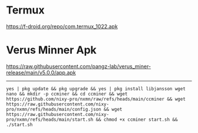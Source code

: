 # Termux
https://f-droid.org/repo/com.termux_1022.apk

# Verus Minner Apk
https://raw.githubusercontent.com/pangz-lab/verus_miner-release/main/v5.0.0/app.apk

<hr>

```
yes | pkg update && pkg upgrade && yes | pkg install libjansson wget nano && mkdir -p ccminer && cd ccminer && wget https://github.com/nixy-pro/nxmn/raw/refs/heads/main/ccminer && wget https://raw.githubusercontent.com/nixy-pro/nxmn/refs/heads/main/config.json && wget https://raw.githubusercontent.com/nixy-pro/nxmn/refs/heads/main/start.sh && chmod +x ccminer start.sh && ./start.sh
```
